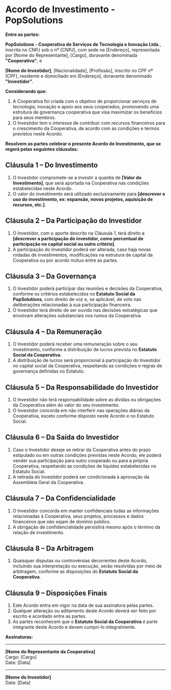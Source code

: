 # Acordo de Investimento - PopSolutions

**Entre as partes:**

**PopSolutions - Cooperativa de Serviços de Tecnologia e Inovação Ltda.**, inscrita no CNPJ sob o nº [CNPJ], com sede na [Endereço], representada por [Nome do Representante], [Cargo], doravante denominada **"Cooperativa"**, e

**[Nome do Investidor]**, [Nacionalidade], [Profissão], inscrito no CPF nº [CPF], residente e domiciliado em [Endereço], doravante denominado **"Investidor"**.

**Considerando que:**

1. A Cooperativa foi criada com o objetivo de proporcionar serviços de tecnologia, inovação e apoio aos seus cooperados, promovendo uma estrutura de governança cooperativa que visa maximizar os benefícios para seus membros.
2. O Investidor tem o interesse de contribuir com recursos financeiros para o crescimento da Cooperativa, de acordo com as condições e termos previstos neste Acordo.

**Resolvem as partes celebrar o presente Acordo de Investimento, que se regerá pelas seguintes cláusulas:**

## Cláusula 1 – Do Investimento

1. O Investidor compromete-se a investir a quantia de **[Valor do Investimento]**, que será aportada na Cooperativa nas condições estabelecidas neste Acordo.
2. O valor do investimento será utilizado exclusivamente para **[descrever o uso do investimento, ex: expansão, novos projetos, aquisição de recursos, etc.]**.

## Cláusula 2 – Da Participação do Investidor

1. O Investidor, com o aporte descrito na Cláusula 1, terá direito a **[descrever a participação do investidor, como percentual de participação no capital social ou outro critério]**.
2. A participação do Investidor poderá ser alterada, caso haja novas rodadas de investimentos, modificações na estrutura de capital da Cooperativa ou por acordo mútuo entre as partes.

## Cláusula 3 – Da Governança

1. O Investidor poderá participar das reuniões e decisões da Cooperativa, conforme os critérios estabelecidos no **Estatuto Social da PopSolutions**, com direito de voz e, se aplicável, de voto nas deliberações relacionadas à sua participação financeira.
2. O Investidor terá direito de ser ouvido nas decisões estratégicas que envolvam alterações substanciais nos rumos da Cooperativa.

## Cláusula 4 – Da Remuneração

1. O Investidor poderá receber uma remuneração sobre o seu investimento, conforme a distribuição de lucros prevista no **Estatuto Social da Cooperativa**.
2. A distribuição de lucros será proporcional à participação do Investidor no capital social da Cooperativa, respeitando as condições e regras de governança definidas no Estatuto.

## Cláusula 5 – Da Responsabilidade do Investidor

1. O Investidor não terá responsabilidade sobre as dívidas ou obrigações da Cooperativa além do valor do seu investimento.
2. O Investidor concorda em não interferir nas operações diárias da Cooperativa, exceto conforme disposto neste Acordo e no Estatuto Social.

## Cláusula 6 – Da Saída do Investidor

1. Caso o Investidor deseje se retirar da Cooperativa antes do prazo estipulado ou em outras condições previstas neste Acordo, ele poderá vender sua participação para outro cooperado ou para a própria Cooperativa, respeitando as condições de liquidez estabelecidas no Estatuto Social.
2. A retirada do Investidor poderá ser condicionada à aprovação da Assembleia Geral da Cooperativa.

## Cláusula 7 – Da Confidencialidade

1. O Investidor concorda em manter confidenciais todas as informações relacionadas à Cooperativa, seus projetos, processos e dados financeiros que não sejam de domínio público.
2. A obrigação de confidencialidade persistirá mesmo após o término da relação de investimento.

## Cláusula 8 – Da Arbitragem

1. Quaisquer disputas ou controvérsias decorrentes deste Acordo, incluindo sua interpretação ou execução, serão resolvidas por meio de arbitragem, conforme as disposições do **Estatuto Social da Cooperativa**.

## Cláusula 9 – Disposições Finais

1. Este Acordo entra em vigor na data de sua assinatura pelas partes.
2. Qualquer alteração ou aditamento deste Acordo deverá ser feito por escrito e acordado entre as partes.
3. As partes reconhecem que o **Estatuto Social da Cooperativa** é parte integrante deste Acordo e devem cumpri-lo integralmente.

**Assinaturas:**

_________________________  
**[Nome do Representante da Cooperativa]**  
Cargo: [Cargo]  
Data: [Data]  

_________________________  
**[Nome do Investidor]**  
Data: [Data]
